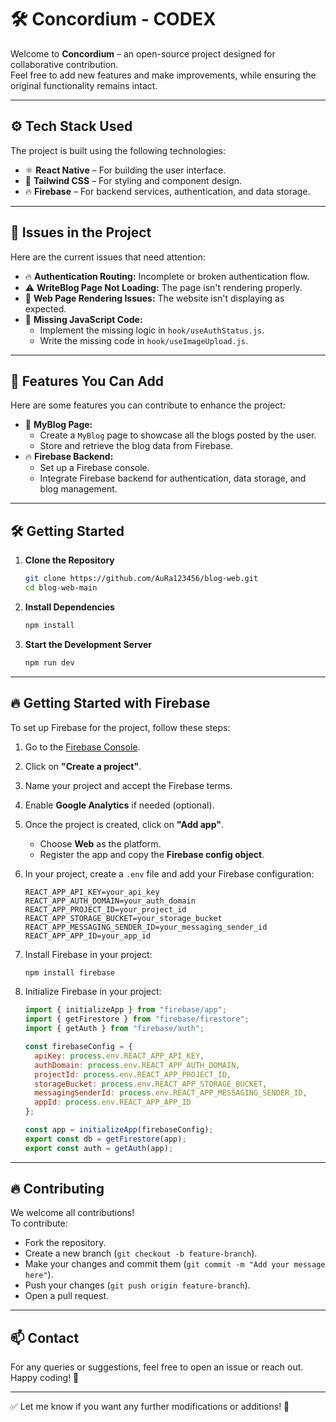 # 🛠️ **Concordium - CODEX**

Welcome to **Concordium** – an open-source project designed for collaborative contribution.  
Feel free to add new features and make improvements, while ensuring the original functionality remains intact.

---

## ⚙️ **Tech Stack Used**
The project is built using the following technologies:

- ⚛️ **React Native** – For building the user interface.  
- 🎨 **Tailwind CSS** – For styling and component design.  
- 🔥 **Firebase** – For backend services, authentication, and data storage.  

---

## 🚩 **Issues in the Project**
Here are the current issues that need attention:

- 🔥 **Authentication Routing:** Incomplete or broken authentication flow.  
- ⚠️ **WriteBlog Page Not Loading:** The page isn't rendering properly.  
- 🛑 **Web Page Rendering Issues:** The website isn't displaying as expected.  
- 🔧 **Missing JavaScript Code:**  
   - Implement the missing logic in `hook/useAuthStatus.js`.  
   - Write the missing code in `hook/useImageUpload.js`.  

---

## 🚀 **Features You Can Add**
Here are some features you can contribute to enhance the project:

- 📝 **MyBlog Page:**  
    - Create a `MyBlog` page to showcase all the blogs posted by the user.  
    - Store and retrieve the blog data from Firebase.  
- 🔥 **Firebase Backend:**  
    - Set up a Firebase console.  
    - Integrate Firebase backend for authentication, data storage, and blog management.  

---

## 🛠️ **Getting Started**

1. **Clone the Repository**
   ```bash
   git clone https://github.com/AuRa123456/blog-web.git
   cd blog-web-main
   ```

2. **Install Dependencies**
   ```bash
   npm install
   ```

3. **Start the Development Server**
   ```bash
   npm run dev
   ```

---

## 🔥 **Getting Started with Firebase**

To set up Firebase for the project, follow these steps:

1. Go to the [Firebase Console](https://console.firebase.google.com).  
2. Click on **"Create a project"**.  
3. Name your project and accept the Firebase terms.  
4. Enable **Google Analytics** if needed (optional).  
5. Once the project is created, click on **"Add app"**.  
   - Choose **Web** as the platform.  
   - Register the app and copy the **Firebase config object**.  
6. In your project, create a `.env` file and add your Firebase configuration:
   ```env
   REACT_APP_API_KEY=your_api_key
   REACT_APP_AUTH_DOMAIN=your_auth_domain
   REACT_APP_PROJECT_ID=your_project_id
   REACT_APP_STORAGE_BUCKET=your_storage_bucket
   REACT_APP_MESSAGING_SENDER_ID=your_messaging_sender_id
   REACT_APP_APP_ID=your_app_id
   ```

7. Install Firebase in your project:
   ```bash
   npm install firebase
   ```

8. Initialize Firebase in your project:
   ```javascript
   import { initializeApp } from "firebase/app";
   import { getFirestore } from "firebase/firestore";
   import { getAuth } from "firebase/auth";

   const firebaseConfig = {
     apiKey: process.env.REACT_APP_API_KEY,
     authDomain: process.env.REACT_APP_AUTH_DOMAIN,
     projectId: process.env.REACT_APP_PROJECT_ID,
     storageBucket: process.env.REACT_APP_STORAGE_BUCKET,
     messagingSenderId: process.env.REACT_APP_MESSAGING_SENDER_ID,
     appId: process.env.REACT_APP_APP_ID
   };

   const app = initializeApp(firebaseConfig);
   export const db = getFirestore(app);
   export const auth = getAuth(app);
   ```

---

## 🔥 **Contributing**

We welcome all contributions!  
To contribute:
- Fork the repository.  
- Create a new branch (`git checkout -b feature-branch`).  
- Make your changes and commit them (`git commit -m "Add your message here"`).  
- Push your changes (`git push origin feature-branch`).  
- Open a pull request.  

---

## 📫 **Contact**
For any queries or suggestions, feel free to open an issue or reach out.  
Happy coding! 🚀  

---

✅ Let me know if you want any further modifications or additions! 🚀

